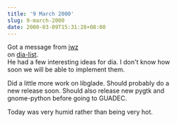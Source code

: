 ```yaml
---
title: '9 March 2000'
slug: 9-march-2000
date: 2000-03-09T15:31:28+08:00
---
```


Got a message from [jwz](http://www.jwz.org/)\
on [dia-list](http://www.mail-archive.com/dia-list@lysator.liu.se/).\
He had a few interesting ideas for dia. I don\'t know how\
soon we will be able to implement them.

Did a little more work on libglade. Should probably do a\
new release soon. Should also release new pygtk and\
gnome-python before going to GUADEC.

Today was very humid rather than being very hot.

